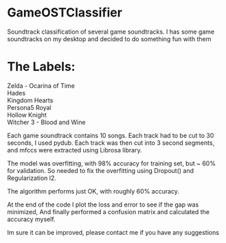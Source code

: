 # GameOSTClassifier
Soundtrack classification of several game soundtracks. I has some game soundtracks on my desktop and decided to do something fun with them

# The Labels: 

Zelda - Ocarina of Time <br>
Hades <br>
Kingdom Hearts<br>
Persona5 Royal<br>
Hollow Knight<br>
Witcher 3 - Blood and Wine<br>

Each game soundtrack contains 10 songs. Each track had to be cut to 30 seconds, I used pydub. 
Each track was then cut into 3 second segments, and mfccs were extracted using Librosa library.<br>

The model was overfitting, with 98% accuracy for training set, but ~ 60% for validation. So needed to fix the overfitting using Dropout() and Regularization l2.<br>

The algorithm performs just OK, with roughly 60% accuracy. <br>

At the end of the code I plot the loss and error to see if the gap was minimized, And finally performed a confusion matrix
and calculated the accuracy myself. <br>

Im sure it can be improved, please contact me if you have any suggestions
